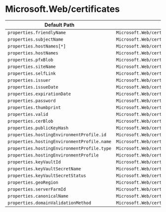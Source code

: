 # Microsoft.Web/certificates

| Default Path | Alias |
|---|---|
| `properties.friendlyName` | `Microsoft.Web/certificates/friendlyName` |
| `properties.subjectName` | `Microsoft.Web/certificates/subjectName` |
| `properties.hostNames[*]` | `Microsoft.Web/certificates/hostNames[*]` |
| `properties.hostNames` | `Microsoft.Web/certificates/hostNames` |
| `properties.pfxBlob` | `Microsoft.Web/certificates/pfxBlob` |
| `properties.siteName` | `Microsoft.Web/certificates/siteName` |
| `properties.selfLink` | `Microsoft.Web/certificates/selfLink` |
| `properties.issuer` | `Microsoft.Web/certificates/issuer` |
| `properties.issueDate` | `Microsoft.Web/certificates/issueDate` |
| `properties.expirationDate` | `Microsoft.Web/certificates/expirationDate` |
| `properties.password` | `Microsoft.Web/certificates/password` |
| `properties.thumbprint` | `Microsoft.Web/certificates/thumbprint` |
| `properties.valid` | `Microsoft.Web/certificates/valid` |
| `properties.cerBlob` | `Microsoft.Web/certificates/cerBlob` |
| `properties.publicKeyHash` | `Microsoft.Web/certificates/publicKeyHash` |
| `properties.hostingEnvironmentProfile.id` | `Microsoft.Web/certificates/hostingEnvironmentProfile.id` |
| `properties.hostingEnvironmentProfile.name` | `Microsoft.Web/certificates/hostingEnvironmentProfile.name` |
| `properties.hostingEnvironmentProfile.type` | `Microsoft.Web/certificates/hostingEnvironmentProfile.type` |
| `properties.hostingEnvironmentProfile` | `Microsoft.Web/certificates/hostingEnvironmentProfile` |
| `properties.keyVaultId` | `Microsoft.Web/certificates/keyVaultId` |
| `properties.keyVaultSecretName` | `Microsoft.Web/certificates/keyVaultSecretName` |
| `properties.keyVaultSecretStatus` | `Microsoft.Web/certificates/keyVaultSecretStatus` |
| `properties.geoRegion` | `Microsoft.Web/certificates/geoRegion` |
| `properties.serverFarmId` | `Microsoft.Web/certificates/serverFarmId` |
| `properties.canonicalName` | `Microsoft.Web/certificates/canonicalName` |
| `properties.domainValidationMethod` | `Microsoft.Web/certificates/domainValidationMethod` |

